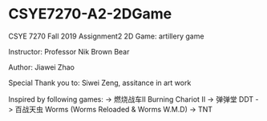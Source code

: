 # CSYE7270-A2-2DGame

CSYE 7270 Fall 2019 Assignment2 2D Game: artillery game 

Instructor: Professor Nik Brown Bear

Author: Jiawei Zhao

Special Thank you to: Siwei Zeng, assitance in art work

Inspired by following games:
-> 燃烧战车II Burning Chariot II
-> 弹弹堂 DDT
-> 百战天虫 Worms (Worms Reloaded & Worms W.M.D)
-> TNT 
